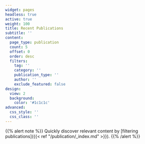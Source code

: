 ```yaml
---
widget: pages
headless: true
active: true
weight: 100
title: Recent Publications
subtitle: ''
content:
  page_type: publication
  count: 5
  offset: 0
  order: desc
  filters:
    tag: ''
    category: ''
    publication_type: ''
    author: ''
    exclude_featured: false
design:
  view: 2
  background:
    color: '#1c1c1c'
advanced:
  css_style: ''
  css_class: ''
---
```


{{% alert note %}}
Quickly discover relevant content by [filtering publications]({{< ref "/publication/_index.md" >}}).
{{% /alert %}}
